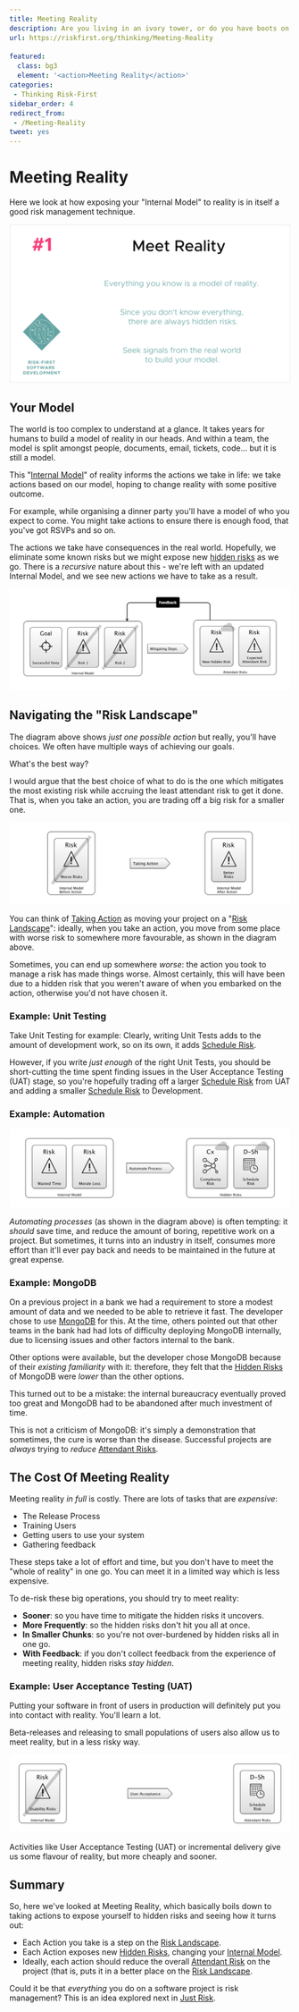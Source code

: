 ```yaml
---
title: Meeting Reality
description: Are you living in an ivory tower, or do you have boots on the ground?
url: https://riskfirst.org/thinking/Meeting-Reality

featured: 
  class: bg3
  element: '<action>Meeting Reality</action>'
categories:
 - Thinking Risk-First
sidebar_order: 4
redirect_from: 
 - /Meeting-Reality
tweet: yes
---
```


# Meeting Reality

Here we look at how exposing your "Internal Model" to reality is in itself a good risk management technique.

![Meeting Reality](/img/generated/principles/meet-reality.png)

## Your Model

The world is too complex to understand at a glance.  It takes years for humans to build a model of reality in our heads.  And within a team, the model is split amongst people, documents, email, tickets, code... but it is still a model.  

This "[Internal Model](../thinking/Glossary.md#Internal-Model)" of reality informs the actions we take in life: we take actions based on our model, hoping to change reality with some positive outcome.

For example, while organising a dinner party you'll have a model of who you expect to come.  You might take actions to ensure there is enough food, that you've got RSVPs and so on.

The actions we take have consequences in the real world.   Hopefully, we eliminate some known risks but we might expose new [hidden risks](../thinking/Glossary.md#hidden-risk) as we go.  There is a _recursive_ nature about this - we're left with an updated Internal Model, and we see new actions we have to take as a result.

![Taking actions changes reality, but changes your model of the risks too](/img/generated/introduction/model_vs_reality_2.png)

## Navigating the "Risk Landscape"

The diagram above shows _just one possible action_ but really, you'll have choices.  We often have multiple ways of achieving our goals.  

What's the best way?  

I would argue that the best choice of what to do is the one which mitigates the most existing risk while accruing the least attendant risk to get it done.  That is, when you take an action, you are trading off a big risk for a smaller one.  

![Navigating The Risk Landscape](/img/generated/introduction/risk_landscape_1.png)

You can think of [Taking Action](../thinking/Glossary.md#taking-action) as moving your project on a "[Risk Landscape](../risks/Risk-Landscape.md)":  ideally, when you take an action, you move from some place with worse risk to somewhere more favourable, as shown in the diagram above.

Sometimes, you can end up somewhere _worse_:  the action you took to manage a risk has made things worse.  Almost certainly, this will have been due to a hidden risk that you weren't aware of when you embarked on the action, otherwise you'd not have chosen it.  

### Example: Unit Testing

Take Unit Testing for example:  Clearly, writing Unit Tests adds to the amount of development work, so on its own, it adds [Schedule Risk](../risks/Scarcity-Risk.md#schedule-risk).   

However, if you write _just enough_ of the right Unit Tests, you should be short-cutting the time spent finding issues in the User Acceptance Testing (UAT) stage, so you're hopefully trading off a larger [Schedule Risk](../risks/Scarcity-Risk.md#schedule-risk) from UAT and adding a smaller [Schedule Risk](../risks/Scarcity-Risk.md#schedule-risk) to Development.  

### Example: Automation

![Hidden Risks of Automation](/img/generated/introduction/risk_landscape_2_automating.png)

_Automating processes_ (as shown in the diagram above) is often tempting: it _should_ save time, and reduce the amount of boring, repetitive work on a project.  But sometimes, it turns into an industry in itself, consumes more effort than it'll ever pay back and needs to be maintained in the future at great expense. 

### Example: MongoDB

On a previous project in a bank we had a requirement to store a modest amount of data and we needed to be able to retrieve it fast.  The developer chose to use [MongoDB](https://www.mongodb.com) for this.  At the time, others pointed out that other teams in the bank had had lots of difficulty deploying MongoDB internally, due to licensing issues and other factors internal to the bank.

Other options were available, but the developer chose MongoDB because of their _existing familiarity_ with it:   therefore, they felt that the [Hidden Risks](../thinking/Glossary.md#hidden-risk) of MongoDB were _lower_ than the other options.

This turned out to be a mistake:  the internal bureaucracy eventually proved too great and MongoDB had to be abandoned after much investment of time.

This is not a criticism of MongoDB: it's simply a demonstration that sometimes, the cure is worse than the disease.  Successful projects are _always_ trying to _reduce_ [Attendant Risks](../thinking/Glossary.md#attendant-risk).  

## The Cost Of Meeting Reality

Meeting reality _in full_ is costly.  There are lots of tasks that are _expensive_:

- The Release Process
- Training Users
- Getting users to use your system
- Gathering feedback

These steps take a lot of effort and time, but you don't have to meet the "whole of reality" in one go.  You can meet it in a limited way which is less expensive.  

To de-risk these big operations, you should try to meet reality:

- **Sooner**: so you have time to mitigate the hidden risks it uncovers.
- **More Frequently**: so the hidden risks don't hit you all at once.
- **In Smaller Chunks**: so you're not over-burdened by hidden risks all in one go.
- **With Feedback**: if you don't collect feedback from the experience of meeting reality, hidden risks _stay hidden_.

### Example: User Acceptance Testing (UAT)

Putting your software in front of users in production will definitely put you into contact with reality.  You'll learn a lot. 
 
Beta-releases and releasing to small populations of users also allow us to meet reality, but in a less risky way.

![Testing flushes out Hidden Risk, but increases Schedule Risk](/img/generated/introduction/meeting_reality_testing.png)

Activities like User Acceptance Testing (UAT) or incremental delivery give us some flavour of reality, but more cheaply and sooner.  

## Summary

So, here we've looked at Meeting Reality, which basically boils down to taking actions to expose yourself to hidden risks and seeing how it turns out:

- Each Action you take is a step on the [Risk Landscape](../thinking/Glossary.md#risk-landscape).
- Each Action exposes new [Hidden Risks](../thinking/Glossary.md#hidden-risk), changing your [Internal Model](../thinking/Glossary.md#Internal-Model).
- Ideally, each action should reduce the overall [Attendant Risk](../thinking/Glossary.md#attendant-risk) on the project (that is, puts it in a better place on the [Risk Landscape](../thinking/Glossary.md#risk-landscape).

Could it be that _everything_ you do on a software project is risk management? This is an idea explored next in [Just Risk](Just-Risk.md).



 
